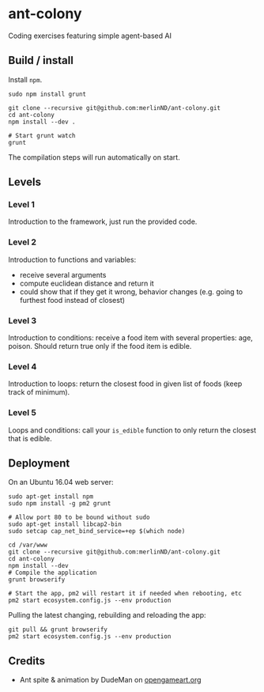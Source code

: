 # ant-colony
Coding exercises featuring simple agent-based AI

## Build / install

Install `npm`.

```
sudo npm install grunt

git clone --recursive git@github.com:merlinND/ant-colony.git
cd ant-colony
npm install --dev .

# Start grunt watch
grunt
```

The compilation steps will run automatically on start.

## Levels

### Level 1

Introduction to the framework, just run the provided code.

### Level 2

Introduction to functions and variables:

- receive several arguments
- compute euclidean distance and return it
- could show that if they get it wrong, behavior changes (e.g. going to furthest food instead of closest)

### Level 3

Introduction to conditions: receive a food item with several properties: age, poison. Should return true only if the food item is edible.

### Level 4

Introduction to loops: return the closest food in given list of foods (keep track of minimum).

### Level 5

Loops and conditions: call your `is_edible` function to only return the closest that is edible.


## Deployment

On an Ubuntu 16.04 web server:

```
sudo apt-get install npm
sudo npm install -g pm2 grunt

# Allow port 80 to be bound without sudo
sudo apt-get install libcap2-bin
sudo setcap cap_net_bind_service=+ep $(which node)

cd /var/www
git clone --recursive git@github.com:merlinND/ant-colony.git
cd ant-colony
npm install --dev
# Compile the application
grunt browserify

# Start the app, pm2 will restart it if needed when rebooting, etc
pm2 start ecosystem.config.js --env production
```

Pulling the latest changing, rebuilding and reloading the app:

```
git pull && grunt browserify
pm2 start ecosystem.config.js --env production
```

## Credits

- Ant spite & animation by DudeMan on [opengameart.org](https://opengameart.org/content/walking-ant-with-parts-and-rigged-spriter-file)
